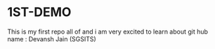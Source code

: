 # 1ST-DEMO
This is my first repo all of and i am very excited to learn about git hub 
<br>
name : Devansh Jain (SGSITS)